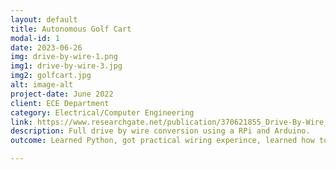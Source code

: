```yaml
---
layout: default
title: Autonomous Golf Cart
modal-id: 1
date: 2023-06-26
img: drive-by-wire-1.png
img1: drive-by-wire-3.jpg
img2: golfcart.jpg
alt: image-alt
project-date: June 2022
client: ECE Department
category: Electrical/Computer Engineering
link: https://www.researchgate.net/publication/370621855_Drive-By-Wire_Conversion_of_an_Electric_Golf-Cart_for_Self-Driving_Vehicles_Research
description: Full drive by wire conversion using a RPi and Arduino.
outcome: Learned Python, got practical wiring experince, learned how to communicate ideas with non STEM people to have parts made, large mechatronics project.

---
```

